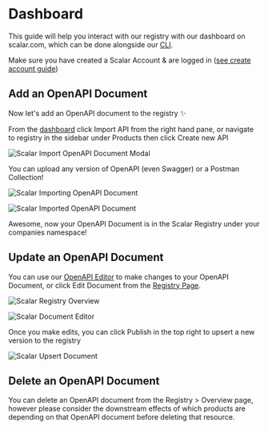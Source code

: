 # Dashboard
This guide will help you interact with our registry with our dashboard on scalar.com, which can be done alongside our [CLI](/scalar/scalar-cli/getting-started).

Make sure you have created a Scalar Account & are logged in ([see create account guide](/scalar/scalar-registry/getting-started#create-your-scalar-account))

## Add an OpenAPI Document
Now let's add an OpenAPI document to the registry ✨

From the [dashboard](https://dashboard.scalar.com) click Import API from the right hand pane, or navigate to registry in the sidebar under Products then click Create new API

![Scalar Import OpenAPI Document Modal](https://api.scalar.com/cdn/images/UCkGjASrXpR8OxgWEj32i/WnMVG8hrR_f-6t-lOtDYb.png "Scalar Import OpenAPI Document")

You can upload any version of OpenAPI (even Swagger) or a Postman Collection!

![Scalar Importing OpenAPI Document](https://api.scalar.com/cdn/images/UCkGjASrXpR8OxgWEj32i/RWZLxUdaySzCyELtwopSq.png "Scalar Importing OpenAPI Document")

![Scalar Imported OpenAPI Document](https://api.scalar.com/cdn/images/UCkGjASrXpR8OxgWEj32i/glhdU91VygnDIlywcnUsL.png "Scalar Imported OpenAPI Document")

Awesome, now your OpenAPI Document is in the Scalar Registry under your companies namespace!


## Update an OpenAPI Document
You can use our [OpenAPI Editor](https://editor.scalar.com) to make changes to your OpenAPI Document, or click Edit Document from the [Registry Page](https://dashboard.scalar.com/registry).

![Scalar Registry Overview](https://api.scalar.com/cdn/images/UCkGjASrXpR8OxgWEj32i/glhdU91VygnDIlywcnUsL.png "Scalar Registry Overview")

![Scalar Document Editor](https://api.scalar.com/cdn/images/UCkGjASrXpR8OxgWEj32i/azzKtVC0Ew1_94JdMKTc9.png "Scalar Document Editor")

Once you make edits, you can click Publish in the top right to upsert a new version to the registry

![Scalar Upsert Document](https://api.scalar.com/cdn/images/UCkGjASrXpR8OxgWEj32i/ToaCj4ycSecX799jl6DZ7.png "Scalar Upsert Document")

## Delete an OpenAPI Document
You can delete an OpenAPI document from the Registry > Overview page, however please consider the downstream effects of which products are depending on that OpenAPI document before deleting that resource.
